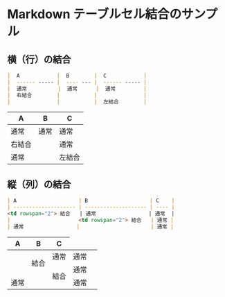 # Markdown テーブルセル結合のサンプル

## 横（行）の結合

```md
|  A            |  B        |  C            |
|  ------ ----- |  ---- --- |  ------ ----- |
|  通常          |  通常      |  通常         |
|  右結合        |           |               |
|               |           |  左結合        |
```

| A      | B    | C      |
| ------ | ---- | ------ |
| 通常   | 通常 | 通常   |
| 右結合 |      | 通常   |
| 通常   |      | 左結合 |

## 縦（列）の結合

```md
| A                    | B                    | C    |
| -------------------- | -------------------- | ---- |
<td rowspan="2"> 結合   | 通常                 | 通常  |
|                      <td rowspan="2"> 結合   | 通常 |
| 通常                 |                       | 通常 |
```

| A                    | B                    | C    |
| -------------------- | -------------------- | ---- |
<td rowspan="2">結合 | 通常                 | 通常 |
|                      <td rowspan="2">結合 | 通常 |
| 通常                 |                      | 通常 |
